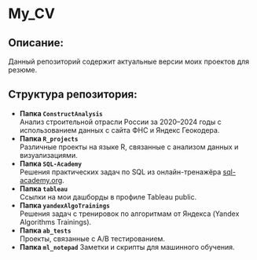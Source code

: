 # My_CV

## Описание:
Данный репозиторий содержит актуальные версии моих проектов для резюме.

## Структура репозитория:
- **Папка `ConstructAnalysis`**  
  Анализ строительной отрасли России за 2020–2024 годы с использованием данных с сайта ФНС и Яндекс Геокодера.
- **Папка `R_projects`**  
  Различные проекты на языке R, связанные с анализом данных и визуализациями.
- **Папка `SQL-Academy`**  
  Решения практических задач по SQL из онлайн-тренажёра [sql-academy.org](https://sql-academy.org/).
- **Папка `tableau`**  
  Ссылки на мои дашборды в профиле Tableau public.
- **Папка `yandexAlgoTrainings`**  
  Решения задач с тренировок по алгоритмам от Яндекса (Yandex Algorithms Trainings).
- **Папка `ab_tests`**  
  Проекты, связанные с A/B тестированием.
- **Папка `ml_notepad`**
  Заметки и скрипты для машинного обучения.
